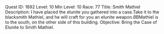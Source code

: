 Quest ID: 1692
Level: 10
Min Level: 10
Race: 77
Title: Smith Mathiel
Description: I have placed the elunite you gathered into a case.Take it to the blacksmith Mathiel, and he will craft for you an elunite weapon.$B$BMathiel is to the south, on the other side of this building.
Objective: Bring the Case of Elunite to Smith Mathiel. 
